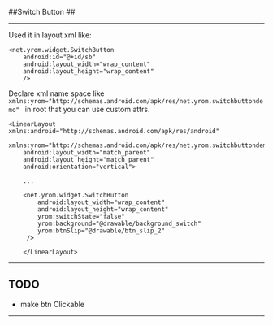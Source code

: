 ##Switch Button ##
 
---

Used it in layout xml like:

    <net.yrom.widget.SwitchButton
        android:id="@+id/sb"
        android:layout_width="wrap_content"
        android:layout_height="wrap_content"
		/>

Declare xml name space like `xmlns:yrom="http://schemas.android.com/apk/res/net.yrom.switchbuttondemo" ` in root that you can use custom attrs.

	<LinearLayout xmlns:android="http://schemas.android.com/apk/res/android"
		xmlns:yrom="http://schemas.android.com/apk/res/net.yrom.switchbuttondemo"
		android:layout_width="match_parent"
		android:layout_height="match_parent"
		android:orientation="vertical">
		
		...
		
		<net.yrom.widget.SwitchButton
			android:layout_width="wrap_content"
			android:layout_height="wrap_content"
			yrom:switchState="false"
			yrom:background="@drawable/background_switch"
			yrom:btnSlip="@drawable/btn_slip_2"
         />
		 
		</LinearLayout>
        
---
## TODO ##
- make btn Clickable

---
